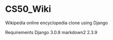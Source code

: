 # CS50_Wiki
Wikipedia online encyclopedia clone using Django

Requirements
Django 3.0.8
markdown2 2.3.9
